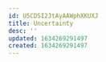 ```yaml
---
id: U5CDSI2JtAyAAWphXKUXJ
title: Uncertainty
desc: ''
updated: 1634269291497
created: 1634269291497
---
```


